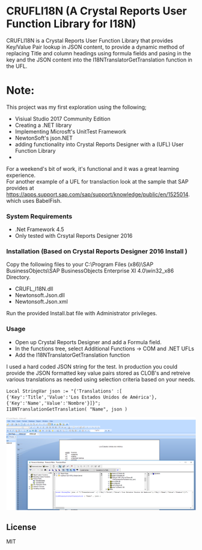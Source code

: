 # CRUFLI18N (A Crystal Reports User Function Library for I18N)

CRUFLI18N is a Crystal Reports User Function Library that provides Key/Value Pair lookup in JSON content, to provide
a dynamic method of replacing Title and column headings using formula fields and pasing in the key and the JSON content into the I18NTranslatorGetTranslation function in the UFL.

# Note:
This project was my first exploration using the following;
  - Visiual Studio 2017 Community Edition
  - Creating a .NET library
  - Implementing Microsft's UnitTest Framework
  - NewtonSoft's json.NET
  - adding functionality into Crystal Reports Designer with a (UFL) User Function Library
  - 
For a weekend's bit of work, it's functional and it was a great learning experience.  
For another example of a UFL for translaction look at the sample that SAP provides at https://apps.support.sap.com/sap/support/knowledge/public/en/1525014. which uses BabelFish.

### System Requirements
 - .Net Framework 4.5
 - Only tested with Crsytal Reports Designer 2016
 
### Installation (Based on Crystal Reports Designer 2016 Install )
Copy the following files to your C:\Program Files (x86)\SAP BusinessObjects\SAP BusinessObjects Enterprise XI 4.0\win32_x86 Directory.
 - CRUFL_I18N.dll
 - Newtonsoft.Json.dll
 - Newtonsoft.Json.xml  

Run the provided Install.bat file with Administrator privileges.

### Usage
 - Open up Crystal Reports Designer and add a Formula field.  
 - In the functions tree, select Additional Functions -> COM and .NET UFLs
 - Add the I18NTranslatorGetTranslation function

I used a hard coded JSON string for the test.  In production you could provide the JSON formatted key value pairs stored as CLOB's and retreive various translations as needed using  selection criteria based on your needs.
```
Local StringVar json := "{'Translations' :[ {'Key':'Title','Value':'Los Estados Unidos de América'},{'Key':'Name','Value':'Nombre'}]}";
I18NTranslationGetTranslation( "Name", json )
```

<img src="https://github.com/wiggick/CRUFL_I18N/blob/master/usage.PNG">


License
----

MIT

